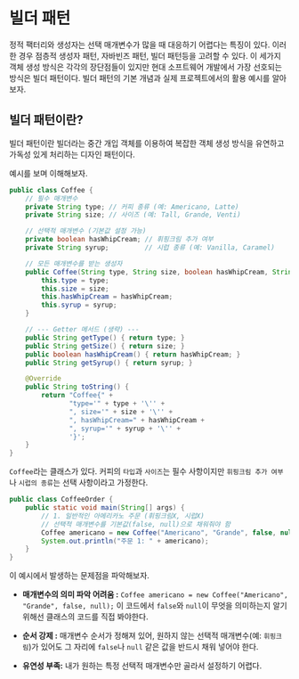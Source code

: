 # 빌더 패턴

정적 팩터리와 생성자는 선택 매개변수가 많을 때 대응하기 어렵다는 특징이 있다. 이러한 경우 점층적 생성자 패턴, 자바빈즈 패턴, 빌더 패턴등을 고려할 수 있다. 이 세가지 객체 생성 방식은 각각의 장단점들이 있지만 현대 소프트웨어 개발에서 가장 선호되는 방식은 빌더 패턴이다. 빌더 패턴의 기본 개념과 실제 프로젝트에서의 활용 예시를 알아보자.

## 빌더 패턴이란?

빌더 패턴이란 빌더라는 중간 개입 객체를 이용하여 복잡한 객체 생성 방식을 유연하고 가독성 있게 처리하는 디자인 패턴이다. 

예시를 보며 이해해보자.

```JAVA
public class Coffee {
    // 필수 매개변수
    private String type; // 커피 종류 (예: Americano, Latte)
    private String size; // 사이즈 (예: Tall, Grande, Venti)

    // 선택적 매개변수 (기본값 설정 가능)
    private boolean hasWhipCream; // 휘핑크림 추가 여부
    private String syrup;         // 시럽 종류 (예: Vanilla, Caramel)

    // 모든 매개변수를 받는 생성자
    public Coffee(String type, String size, boolean hasWhipCream, String syrup) {
        this.type = type;
        this.size = size;
        this.hasWhipCream = hasWhipCream;
        this.syrup = syrup;
    }

    // --- Getter 메서드 (생략) ---
    public String getType() { return type; }
    public String getSize() { return size; }
    public boolean hasWhipCream() { return hasWhipCream; }
    public String getSyrup() { return syrup; }

    @Override
    public String toString() {
        return "Coffee{" +
               "type='" + type + '\'' +
               ", size='" + size + '\'' +
               ", hasWhipCream=" + hasWhipCream +
               ", syrup='" + syrup + '\'' +
               '}';
    }
}
```
`Coffee`라는 클래스가 있다. 커피의 `타입`과 `사이즈`는 필수 사항이지만 `휘핑크림 추가 여부`나 `시럽의 종류`는 선택 사항이라고 가정한다. 

```JAVA
public class CoffeeOrder {
    public static void main(String[] args) {
        // 1. 일반적인 아메리카노 주문 (휘핑크림X, 시럽X)
        // 선택적 매개변수를 기본값(false, null)으로 채워줘야 함
        Coffee americano = new Coffee("Americano", "Grande", false, null);
        System.out.println("주문 1: " + americano);
    }
}
```
이 예시에서 발생하는 문제점을 파악해보자.

- **매개변수의 의미 파악 어려움 :** `Coffee americano = new Coffee("Americano", "Grande", false, null);` 이 코드에서 `false`와 `null`이 무엇을 의미하는지 알기 위해선 클래스의 코드를 직접 봐야한다.

- **순서 강제 :** 매개변수 순서가 정해져 있어, 원하지 않는 선택적 매개변수(예: `휘핑크림`)가 있어도 그 자리에 `false`나 `null` 같은 값을 반드시 채워 넣어야 한다.

- **유연성 부족:** 내가 원하는 특정 선택적 매개변수만 골라서 설정하기 어렵다.








